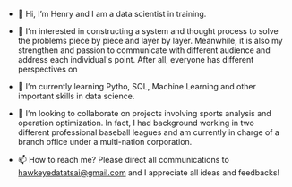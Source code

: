 - 👋 Hi, I’m Henry and I am a data scientist in training.

- 👀 I’m interested in constructing a system and thought process to solve the problems piece by piece and layer by layer. Meanwhile, it is also my strengthen and passion to communicate with different audience and address each individual's point. After all, everyone has different perspectives on 

- 🌱 I’m currently learning Pytho, SQL, Machine Learning and other important skills in data science.

- 💞️ I’m looking to collaborate on projects involving sports analysis and operation optimization. In fact, I had background working in two different professional baseball leagues and am currently in charge of a branch
office under a multi-nation corporation.

- 📫 How to reach me? Please direct all communications to hawkeyedatatsai@gmail.com and I appreciate all ideas and feedbacks!

<!---
hawkeyedatatsai/hawkeyedatatsai is a ✨ special ✨ repository because its `README.md` (this file) appears on your GitHub profile.
You can click the Preview link to take a look at your changes.
--->
